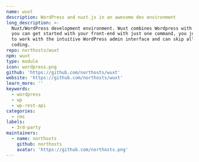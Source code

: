 ```yaml
---
name: wuxt
description: WordPress and nuxt.js in an awesome dev environment
long_description: >-
  Nuxt/WordPress development environment. Wuxt combines Wordpress with Nuxt so
  you can get started with your front-end with just one command, you just need
  to work with the intuitive WordPress admin interface and can skip all back-end
  coding.
repo: northosts/wuxt
npm: wuxt
type: module
icon: wordpress.png
github: 'https://github.com/northosts/wuxt'
website: 'https://github.com/northosts/wuxt'
learn_more: ''
keywords:
  - wordpress
  - wp
  - wp-rest-api
categories:
  - cms
labels:
  - 3rd-party
maintainers:
  - name: northosts
    github: northosts
    avatar: 'https://github.com/northosts.png'
---
```

